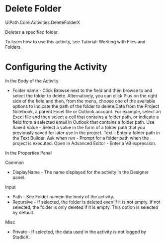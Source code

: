 ﻿# Delete Folder

UiPath.Core.Activities.DeleteFolderX

Deletes a specified folder.

To learn how to use this activity, see Tutorial: Working with Files and Folders.

# Configuring the Activity

In the Body of the Activity

* Folder name - Click Browse next to the field and then browse to and select the folder to delete. Alternatively, you can click Plus on the right side of the field and then, from the menu, choose one of the available options to indicate the path of the folder to delete:Data from the Project Notebook, a parent Excel file or Outlook account. For example, select an Excel file and then select a cell that contains a folder path, or indicate a field from a selected email in Outlook that contains a folder path. Use Saved Value - Select a value in the form of a folder path that you previously saved for later use in the project. Text - Enter a folder path in the Text Builder. Ask when run - Prompt for a folder path when the project is executed. Open in Advanced Editor - Enter a VB expression.

In the Properties Panel

Common

* DisplayName - The name displayed for the activity in the Designer panel.

Input

* Path - See Folder namein the body of the activity.
* Recursive - If selected, the folder is deleted even if it is not empty. If not selected, the folder is only deleted if it is empty. This option is selected by default.

Misc

* Private - If selected, the data used in the activity is not logged by StudioX.
